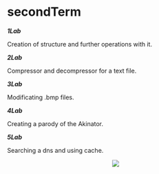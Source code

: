 # secondTerm

***1Lab***

Creation of structure and further operations with it.

***2Lab***

Compressor and decompressor for a text file.

***3Lab***

Modificating .bmp files.

***4Lab***

Creating a parody of the Akinator.

***5Lab***

Searching a dns and using cache.

<p align="center">
   <img src="https://media1.giphy.com/media/BkgMPosjheURa/giphy.gif?cid=6c09b952b5a63d293d136380ef91e491717455ec6c300d66&ep=v1_internal_gifs_gifId&rid=giphy.gif&ct=g" />
</p>
